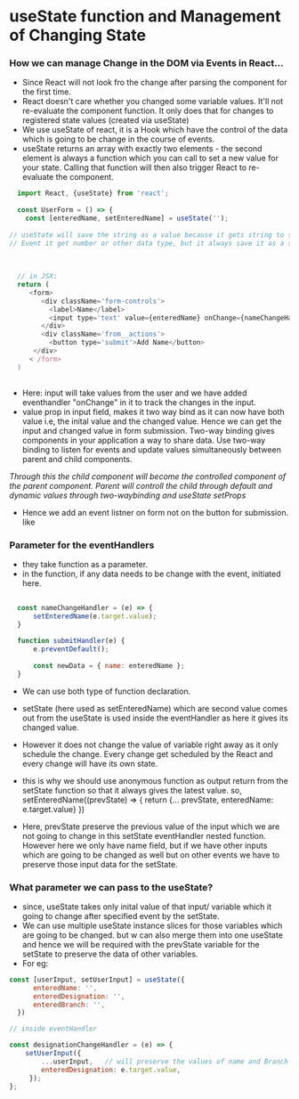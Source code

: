 # useState function and Management of Changing State
### How we can manage Change in the DOM via Events in React...

  - Since React will not look fro the change after parsing the component for the first time. 
  - React doesn't care whether you changed some variable values. It'll not re-evaluate the component function. It only does that for changes to registered state values (created via useState)
  - We use useState of react, it is a Hook which have the control of the data which is going to be change in the course of events.
  - useState returns an array with exactly two elements - the second element is always a function which you can call to set a new value for your state. Calling that function will then also trigger React to re-evaluate the component.
  
  ``` javascript
    import React, {useState} from 'react';  
    
    const UserForm = () => {
      const [enteredName, setEnteredName] = useState('');
      
// useState will save the string as a value because it gets string to store from the JSX. 
// Event it get number or other data type, but it always save it as a string
    
    
    
    // in JSX:
    return (
       <form> 
          <div className='form-controls'>
            <label>Name</label>
            <input type='text' value={enteredName} onChange={nameChangeHandler} />
          </div>
          <div className='from__actions'>
            <button type='submit'>Add Name</button>
        </div>
       < /form>       
    )
    
 ```
    
  - Here: input will take values from the user and we have added eventhandler "onChange" in it to track the changes in the input. 
  - value prop in input field, makes it two way bind as it can now have both value i.e, the inital value and the changed value. Hence we can get the input and changed value in form submission. Two-way binding gives components in your application a way to share data. Use two-way binding to listen for events and update values simultaneously between parent and child components.
  
  _*Through this the child component will become the controlled component of the parent component. Parent will controll the child through default and dynamic values through two-waybinding and useState setProps*_
  
  - Hence we add an event listner on form not on the button for submission.
   like <from onSbumit={submitHandler} >

### Parameter for the eventHandlers
  - they take function as a parameter.
  - in the function, if any data needs to be change with the event, initiated here.
  
  ```javascript
    
    const nameChangeHandler = (e) => {
        setEnteredName(e.target.value);   
    }
    
    function submitHandler(e) {
        e.preventDefault();
        
        const newData = { name: enteredName };
    }
  ```
  
   - We can use both type of function declaration. 
   - setState (here used as setEnteredName) which are second value comes out from the useState is used inside the eventHandler as here it gives its changed value.
   - However it does not change the value of variable right away as it only schedule the change. Every change get scheduled by the React and every change will have its own state.
   - this is why we should use anonymous function as output return from the setState function so that it always gives the latest value. 
    so, setEnteredName((prevState) => {
          return {... prevState, enteredName: e.target.value}
     })
  
   - Here, prevState preserve the previous value of the input which we are not going to change in this setState eventHandler nested function. However here we only have name field, but if we have other inputs which are going to be changed as well but on other events we have to preserve those input data for the setState.
    
    
### What parameter we can pass to the useState?
  - since, useState takes only inital value of that input/ variable which it going to change after specified event by the setState.
  - We can use multiple useState instance slices for those variables which are going to be changed. but w can also merge them into one useState and hence we will be required with the prevState variable for the setState to preserve the data of other variables.
  - For eg:
  
  ```javascript
  const [userInput, setUserInput] = useState({
        enteredName: '',
        enteredDesignation: '',
        enteredBranch: '',
    })
  
  // inside eventHandler
  
  const designationChangeHandler = (e) => {
      setUserInput({
          ...userInput,   // will preserve the values of name and Branch which will be handled in their respective eventhandlers.
          enteredDesignation: e.target.value,
       });
  };


